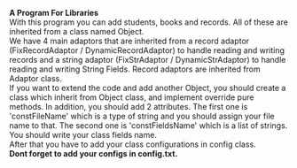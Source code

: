 **A Program For Libraries**\
With this program you can add students, books and records.
All of these are inherited from a class named Object.\
We have 4 main adaptors that are inherited from a record 
adaptor (FixRecordAdaptor / DynamicRecordAdaptor) to handle 
reading and writing records and a string adaptor (FixStrAdaptor /
DynamicStrAdaptor) to handle reading and writing String Fields.
Record adaptors are inherited from Adaptor class.\
If you want to extend the code and add another Object, you should
create a class which inherit from Object class, and implement 
override pure methods. In addition, you should add 2 attributes.
The first one is 'constFileName' which is a type of string and 
you should assign your file name to that. The second one is
'constFieldsName' which is a list of strings. You should write
your class fields name.\
After that you have to add your class configurations in config
class.\
**Dont forget to add your configs in config.txt.**
